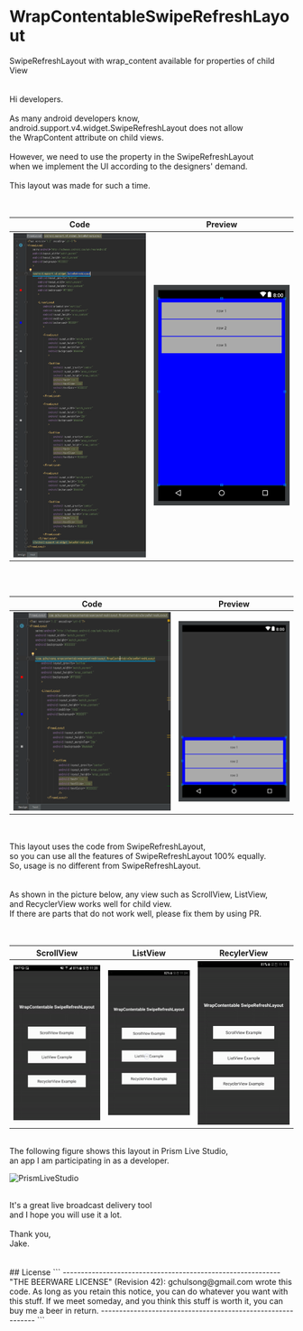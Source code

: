 # WrapContentableSwipeRefreshLayout
SwipeRefreshLayout with wrap_content available for properties of child View
<br/>
<br/>
<br/>
Hi developers.<br/>
<br/>
As many android developers know,<br/>
android.support.v4.widget.SwipeRefreshLayout does not allow<br/>
the WrapContent attribute on child views.<br/>
<br/>
However, we need to use the property in the SwipeRefreshLayout<br/>
when we implement the UI according to the designers' demand.<br/>
<br/>
This layout was made for such a time.<br/>
<br/>
<br/>

Code | Preview
-----|--------
![Code](https://github.com/gchulsong/WrapContentableSwipeRefreshLayout/blob/master/screenshot/asis_code_new.png)|![Preview](https://github.com/gchulsong/WrapContentableSwipeRefreshLayout/blob/master/screenshot/asis_preview.png)

<br/>
<br/>

Code | Preview
-----|--------
![Code](https://github.com/gchulsong/WrapContentableSwipeRefreshLayout/blob/master/screenshot/tobe_code.png)|![Preview](https://github.com/gchulsong/WrapContentableSwipeRefreshLayout/blob/master/screenshot/tobe_preview.png)

<br/>
<br/>
This layout uses the code from SwipeRefreshLayout,<br/>
so you can use all the features of SwipeRefreshLayout 100% equally.<br/>
So, usage is no different from SwipeRefreshLayout.<br/>
<br/>
<br/>
As shown in the picture below, any view such as ScrollView, ListView,<br/>
and RecyclerView works well for child view.<br/>
If there are parts that do not work well, please fix them by using PR.<br/>
<br/>
<br/>

ScrollView | ListView | RecylerView
-----------|----------|------------
![ScrollView example](https://github.com/gchulsong/WrapContentableSwipeRefreshLayout/blob/master/screenshot/example_scrollview.gif)|![ListView example](https://github.com/gchulsong/WrapContentableSwipeRefreshLayout/blob/master/screenshot/example_listview.gif)|![RecyclerView example](https://github.com/gchulsong/WrapContentableSwipeRefreshLayout/blob/master/screenshot/example_recyclerview.gif)

<br/>
The following figure shows this layout in Prism Live Studio,<br/>
an app I am participating in as a developer.<br/>

![PrismLiveStudio](https://github.com/gchulsong/WrapContentableSwipeRefreshLayout/blob/master/screenshot/example_prism.gif)

<br/>
It's a great live broadcast delivery tool<br/>
and I hope you will use it a lot.<br/>
<br/>
Thank you,<br/>
Jake.<br/>
<br/>
<br/>
## License
```
------------------------------------------------------------
"THE BEERWARE LICENSE" (Revision 42):
gchulsong@gmail.com wrote this code. As long as you retain
this notice, you can do whatever you want with this stuff.
If we meet someday, and you think this stuff is worth it,
you can buy me a beer in return.
------------------------------------------------------------
```
